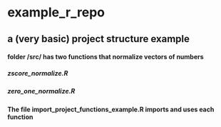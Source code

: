 # example_r_repo

## a (very basic) project structure example

#### folder /src/ has two functions that normalize vectors of numbers 
##### zscore_normalize.R
##### zero_one_normalize.R

#### The file import_project_functions_example.R imports and uses each function
